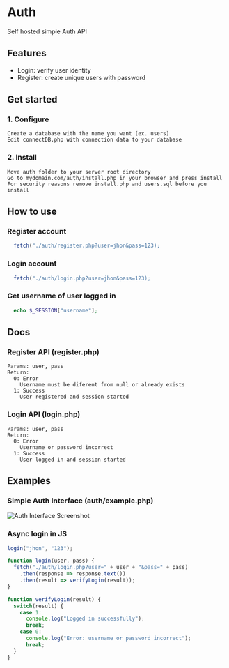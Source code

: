 # Auth
  Self hosted simple Auth API
## Features
   - Login: verify user identity
   - Register: create unique users with password
## Get started
### 1. Configure
    Create a database with the name you want (ex. users)
    Edit connectDB.php with connection data to your database
### 2. Install
    Move auth folder to your server root directory
    Go to mydomain.com/auth/install.php in your browser and press install
    For security reasons remove install.php and users.sql before you install
## How to use
### Register account
```javascript
  fetch("./auth/register.php?user=jhon&pass=123);
```
### Login account
```javascript
  fetch("./auth/login.php?user=jhon&pass=123);
```
### Get username of user logged in
```php
  echo $_SESSION["username"];
```
## Docs
### Register API (register.php)
    Params: user, pass
    Return:
      0: Error
        Username must be diferent from null or already exists
      1: Success
        User registered and session started
### Login API (login.php)
    Params: user, pass
    Return:
      0: Error
        Username or password incorrect
      1: Success
        User logged in and session started
## Examples
### Simple Auth Interface (auth/example.php)
![Auth Interface Screenshot](https://i.imgur.com/AqhRch6.png)

### Async login in JS
```javascript
login("jhon", "123");

function login(user, pass) {
  fetch("./auth/login.php?user=" + user + "&pass=" + pass)
    .then(response => response.text())
    .then(result => verifyLogin(result));
}

function verifyLogin(result) {
  switch(result) {
    case 1:
      console.log("Logged in successfully");
      break;
    case 0:
      console.log("Error: username or password incorrect");
      break;
  }
}
```

